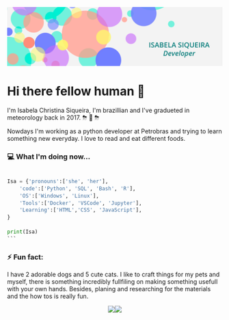 <img src="https://raw.githubusercontent.com/Isabela192/Isabela192/main/banner_2.0.png">

# Hi there fellow human 👋

I'm Isabela Christina Siqueira, I'm brazillian and I've gradueted in meteorology back in 2017. ⛈ 🌈 ⛈

Nowdays I'm working as a python developer at Petrobras and trying to learn something new everyday. I love to read and eat different foods.

### :computer: What I'm doing now...

````python

Isa = {'pronouns':['she', 'her'],
    'code':['Python', 'SQL', 'Bash', 'R'],
    'OS':['Windows', 'Linux'],
    'Tools':['Docker', 'VSCode', 'Jupyter'],
    'Learning':['HTML','CSS', 'JavaScript'],
}

print(Isa)
```
````

### ⚡ Fun fact:

I have 2 adorable dogs and 5 cute cats. I like to craft things for my pets and myself, there is something incredibly fullfiling on making something usefull with your own hands. Besides, planing and researching for the materials and the how tos is really fun.

<p align='center'><a href='https://www.linkedin.com/in/isabela-siqueira-611641128/'><img src="https://img.shields.io/badge/linkedin-%230077B5.svg?&style=for-the-badge&logo=linkedin&logoColor=white"><a href="https://twitter.com/Isabela59671956"><img src="https://img.shields.io/badge/twitter-%231DA1F2.svg?&style=for-the-badge&logo=twitter&logoColor=white">
